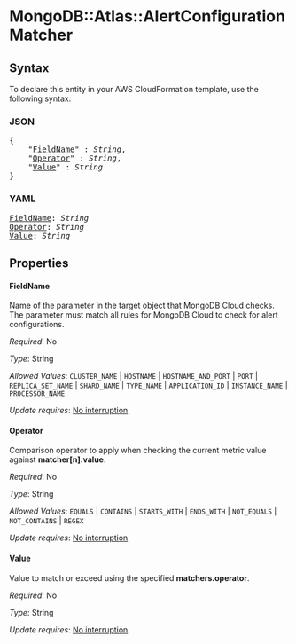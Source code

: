 # MongoDB::Atlas::AlertConfiguration Matcher

## Syntax

To declare this entity in your AWS CloudFormation template, use the following syntax:

### JSON

<pre>
{
    "<a href="#fieldname" title="FieldName">FieldName</a>" : <i>String</i>,
    "<a href="#operator" title="Operator">Operator</a>" : <i>String</i>,
    "<a href="#value" title="Value">Value</a>" : <i>String</i>
}
</pre>

### YAML

<pre>
<a href="#fieldname" title="FieldName">FieldName</a>: <i>String</i>
<a href="#operator" title="Operator">Operator</a>: <i>String</i>
<a href="#value" title="Value">Value</a>: <i>String</i>
</pre>

## Properties

#### FieldName

Name of the parameter in the target object that MongoDB Cloud checks. The parameter must match all rules for MongoDB Cloud to check for alert configurations.

_Required_: No

_Type_: String

_Allowed Values_: <code>CLUSTER_NAME</code> | <code>HOSTNAME</code> | <code>HOSTNAME_AND_PORT</code> | <code>PORT</code> | <code>REPLICA_SET_NAME</code> | <code>SHARD_NAME</code> | <code>TYPE_NAME</code> | <code>APPLICATION_ID</code> | <code>INSTANCE_NAME</code> | <code>PROCESSOR_NAME</code>

_Update requires_: [No interruption](https://docs.aws.amazon.com/AWSCloudFormation/latest/UserGuide/using-cfn-updating-stacks-update-behaviors.html#update-no-interrupt)

#### Operator

Comparison operator to apply when checking the current metric value against **matcher[n].value**.

_Required_: No

_Type_: String

_Allowed Values_: <code>EQUALS</code> | <code>CONTAINS</code> | <code>STARTS_WITH</code> | <code>ENDS_WITH</code> | <code>NOT_EQUALS</code> | <code>NOT_CONTAINS</code> | <code>REGEX</code>

_Update requires_: [No interruption](https://docs.aws.amazon.com/AWSCloudFormation/latest/UserGuide/using-cfn-updating-stacks-update-behaviors.html#update-no-interrupt)

#### Value

Value to match or exceed using the specified **matchers.operator**.

_Required_: No

_Type_: String

_Update requires_: [No interruption](https://docs.aws.amazon.com/AWSCloudFormation/latest/UserGuide/using-cfn-updating-stacks-update-behaviors.html#update-no-interrupt)

